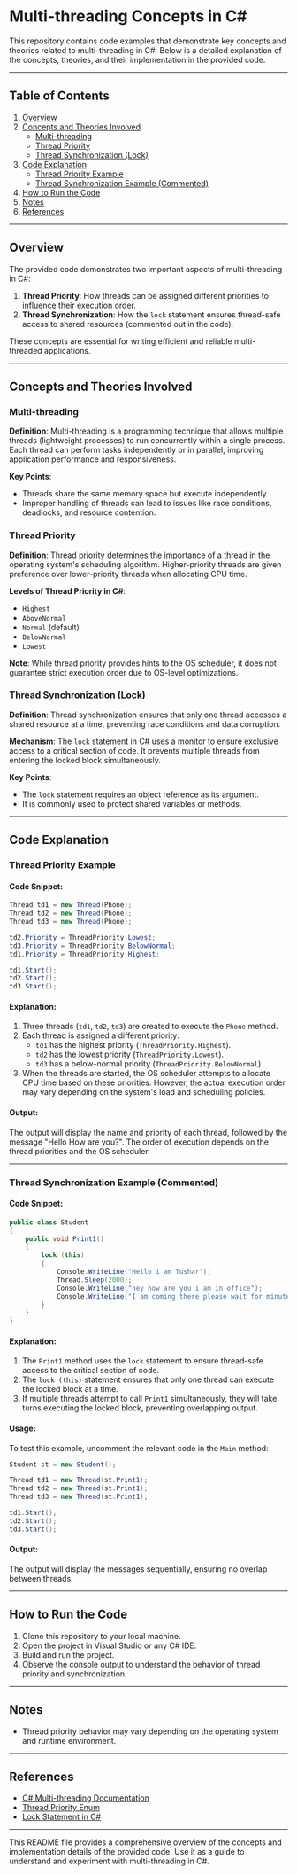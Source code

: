 # Multi-threading Concepts in C#

This repository contains code examples that demonstrate key concepts and theories related to multi-threading in C#. Below is a detailed explanation of the concepts, theories, and their implementation in the provided code.

---

## Table of Contents

1. [Overview](#overview)
2. [Concepts and Theories Involved](#concepts-and-theories-involved)
   - [Multi-threading](#multi-threading)
   - [Thread Priority](#thread-priority)
   - [Thread Synchronization (Lock)](#thread-synchronization-lock)
3. [Code Explanation](#code-explanation)
   - [Thread Priority Example](#thread-priority-example)
   - [Thread Synchronization Example (Commented)](#thread-synchronization-example-commented)
4. [How to Run the Code](#how-to-run-the-code)
5. [Notes](#Notes)
6. [References](#references)

---

## Overview

The provided code demonstrates two important aspects of multi-threading in C#:

1. **Thread Priority**: How threads can be assigned different priorities to influence their execution order.
2. **Thread Synchronization**: How the `lock` statement ensures thread-safe access to shared resources (commented out in the code).

These concepts are essential for writing efficient and reliable multi-threaded applications.

---

## Concepts and Theories Involved

### Multi-threading

**Definition**: Multi-threading is a programming technique that allows multiple threads (lightweight processes) to run concurrently within a single process. Each thread can perform tasks independently or in parallel, improving application performance and responsiveness.

**Key Points**:
- Threads share the same memory space but execute independently.
- Improper handling of threads can lead to issues like race conditions, deadlocks, and resource contention.

### Thread Priority

**Definition**: Thread priority determines the importance of a thread in the operating system's scheduling algorithm. Higher-priority threads are given preference over lower-priority threads when allocating CPU time.

**Levels of Thread Priority in C#**:
- `Highest`
- `AboveNormal`
- `Normal` (default)
- `BelowNormal`
- `Lowest`

**Note**: While thread priority provides hints to the OS scheduler, it does not guarantee strict execution order due to OS-level optimizations.

### Thread Synchronization (Lock)

**Definition**: Thread synchronization ensures that only one thread accesses a shared resource at a time, preventing race conditions and data corruption.

**Mechanism**: The `lock` statement in C# uses a monitor to ensure exclusive access to a critical section of code. It prevents multiple threads from entering the locked block simultaneously.

**Key Points**:
- The `lock` statement requires an object reference as its argument.
- It is commonly used to protect shared variables or methods.

---

## Code Explanation

### Thread Priority Example

#### Code Snippet:
```csharp
Thread td1 = new Thread(Phone);
Thread td2 = new Thread(Phone);
Thread td3 = new Thread(Phone);

td2.Priority = ThreadPriority.Lowest;
td3.Priority = ThreadPriority.BelowNormal;
td1.Priority = ThreadPriority.Highest;

td1.Start();
td2.Start();
td3.Start();
```

#### Explanation:
1. Three threads (`td1`, `td2`, `td3`) are created to execute the `Phone` method.
2. Each thread is assigned a different priority:
   - `td1` has the highest priority (`ThreadPriority.Highest`).
   - `td2` has the lowest priority (`ThreadPriority.Lowest`).
   - `td3` has a below-normal priority (`ThreadPriority.BelowNormal`).
3. When the threads are started, the OS scheduler attempts to allocate CPU time based on these priorities. However, the actual execution order may vary depending on the system's load and scheduling policies.

#### Output:
The output will display the name and priority of each thread, followed by the message "Hello How are you?". The order of execution depends on the thread priorities and the OS scheduler.

---

### Thread Synchronization Example (Commented)

#### Code Snippet:
```csharp
public class Student
{
    public void Print1()
    {
        lock (this)
        {
            Console.WriteLine("Hello i am Tushar");
            Thread.Sleep(2000);
            Console.WriteLine("hey how are you i am in office");
            Console.WriteLine("I am coming there please wait for minutes");
        }
    }
}
```

#### Explanation:
1. The `Print1` method uses the `lock` statement to ensure thread-safe access to the critical section of code.
2. The `lock (this)` statement ensures that only one thread can execute the locked block at a time.
3. If multiple threads attempt to call `Print1` simultaneously, they will take turns executing the locked block, preventing overlapping output.

#### Usage:
To test this example, uncomment the relevant code in the `Main` method:
```csharp
Student st = new Student();

Thread td1 = new Thread(st.Print1);
Thread td2 = new Thread(st.Print1);
Thread td3 = new Thread(st.Print1);

td1.Start();
td2.Start();
td3.Start();
```

#### Output:
The output will display the messages sequentially, ensuring no overlap between threads.

---

## How to Run the Code

1. Clone this repository to your local machine.
2. Open the project in Visual Studio or any C# IDE.
3. Build and run the project.
4. Observe the console output to understand the behavior of thread priority and synchronization.

---

## Notes

- Thread priority behavior may vary depending on the operating system and runtime environment.

---

## References

- [C# Multi-threading Documentation](https://learn.microsoft.com/en-us/dotnet/standard/threading/)
- [Thread Priority Enum](https://learn.microsoft.com/en-us/dotnet/api/system.threading.threadpriority)
- [Lock Statement in C#](https://learn.microsoft.com/en-us/dotnet/csharp/language-reference/statements/lock)

--- 

This README file provides a comprehensive overview of the concepts and implementation details of the provided code. Use it as a guide to understand and experiment with multi-threading in C#.
